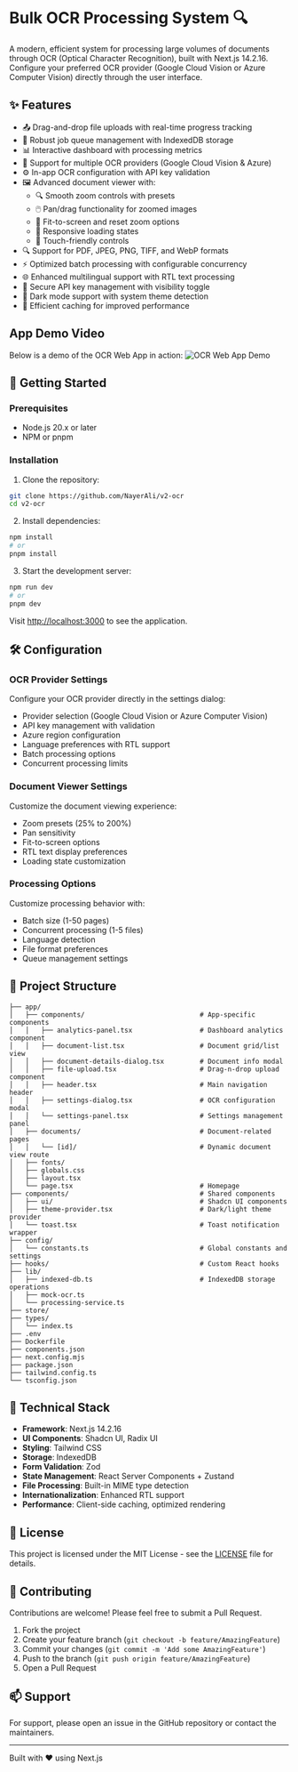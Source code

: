 # Bulk OCR Processing System 🔍

A modern, efficient system for processing large volumes of documents through OCR (Optical Character Recognition), built with Next.js 14.2.16. Configure your preferred OCR provider (Google Cloud Vision or Azure Computer Vision) directly through the user interface.

## ✨ Features

- 📤 Drag-and-drop file uploads with real-time progress tracking
- 🔄 Robust job queue management with IndexedDB storage
- 📊 Interactive dashboard with processing metrics
- 🎯 Support for multiple OCR providers (Google Cloud Vision & Azure)
- ⚙️ In-app OCR configuration with API key validation
- 🖼️ Advanced document viewer with:
  - 🔍 Smooth zoom controls with presets
  - 🖱️ Pan/drag functionality for zoomed images
  - 📐 Fit-to-screen and reset zoom options
  - 🔄 Responsive loading states
  - 📱 Touch-friendly controls
- 🔍 Support for PDF, JPEG, PNG, TIFF, and WebP formats
- ⚡ Optimized batch processing with configurable concurrency
- 🌐 Enhanced multilingual support with RTL text processing
- 🔐 Secure API key management with visibility toggle
- 🎨 Dark mode support with system theme detection
- 💾 Efficient caching for improved performance

## App Demo Video

Below is a demo of the OCR Web App in action:
![OCR Web App Demo](./public/demo_ocr_app.gif)


## 🚀 Getting Started

### Prerequisites

- Node.js 20.x or later
- NPM or pnpm

### Installation

1. Clone the repository:
```bash
git clone https://github.com/NayerAli/v2-ocr
cd v2-ocr
```

2. Install dependencies:
```bash
npm install
# or
pnpm install
```

3. Start the development server:
```bash
npm run dev
# or
pnpm dev
```

Visit [http://localhost:3000](http://localhost:3000) to see the application.

## 🛠️ Configuration

### OCR Provider Settings

Configure your OCR provider directly in the settings dialog:
- Provider selection (Google Cloud Vision or Azure Computer Vision)
- API key management with validation
- Azure region configuration
- Language preferences with RTL support
- Batch processing options
- Concurrent processing limits

### Document Viewer Settings

Customize the document viewing experience:
- Zoom presets (25% to 200%)
- Pan sensitivity
- Fit-to-screen options
- RTL text display preferences
- Loading state customization

### Processing Options

Customize processing behavior with:
- Batch size (1-50 pages)
- Concurrent processing (1-5 files)
- Language detection
- File format preferences
- Queue management settings

## 📁 Project Structure

```
├── app/
│   ├── components/                             # App-specific components
│   │   ├── analytics-panel.tsx                 # Dashboard analytics component
│   │   ├── document-list.tsx                   # Document grid/list view
│   │   ├── document-details-dialog.tsx         # Document info modal
│   │   ├── file-upload.tsx                     # Drag-n-drop upload component
│   │   ├── header.tsx                          # Main navigation header
│   │   ├── settings-dialog.tsx                 # OCR configuration modal
│   │   └── settings-panel.tsx                  # Settings management panel
│   ├── documents/                              # Document-related pages
│   │   └── [id]/                               # Dynamic document view route
│   ├── fonts/
│   ├── globals.css
│   ├── layout.tsx
│   └── page.tsx                                # Homepage
├── components/                                 # Shared components
│   ├── ui/                                     # Shadcn UI components
│   ├── theme-provider.tsx                      # Dark/light theme provider
│   └── toast.tsx                               # Toast notification wrapper
├── config/
│   └── constants.ts                            # Global constants and settings
├── hooks/                                      # Custom React hooks
├── lib/
│   ├── indexed-db.ts                           # IndexedDB storage operations
│   ├── mock-ocr.ts
│   └── processing-service.ts
├── store/
├── types/
│   └── index.ts
├── .env
├── Dockerfile
├── components.json
├── next.config.mjs
├── package.json
├── tailwind.config.ts
└── tsconfig.json
```

## 🔧 Technical Stack

- **Framework**: Next.js 14.2.16
- **UI Components**: Shadcn UI, Radix UI
- **Styling**: Tailwind CSS
- **Storage**: IndexedDB
- **Form Validation**: Zod
- **State Management**: React Server Components + Zustand
- **File Processing**: Built-in MIME type detection
- **Internationalization**: Enhanced RTL support
- **Performance**: Client-side caching, optimized rendering

## 📝 License

This project is licensed under the MIT License - see the [LICENSE](LICENSE) file for details.

## 🤝 Contributing

Contributions are welcome! Please feel free to submit a Pull Request.

1. Fork the project
2. Create your feature branch (`git checkout -b feature/AmazingFeature`)
3. Commit your changes (`git commit -m 'Add some AmazingFeature'`)
4. Push to the branch (`git push origin feature/AmazingFeature`)
5. Open a Pull Request

## 📫 Support

For support, please open an issue in the GitHub repository or contact the maintainers.

---

Built with ❤️ using Next.js